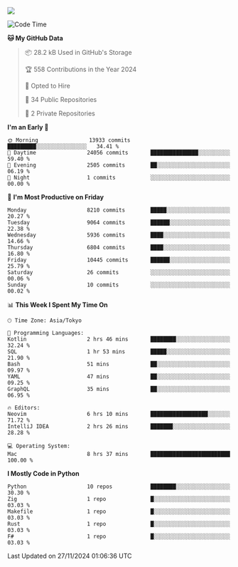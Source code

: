 ![](https://komarev.com/ghpvc/?username=kitagawa-hr)

<!--START_SECTION:waka-->
![Code Time](http://img.shields.io/badge/Code%20Time-1%2C220%20hrs%2037%20mins-blue)

**🐱 My GitHub Data** 

> 📦 28.2 kB Used in GitHub's Storage 
 > 
> 🏆 558 Contributions in the Year 2024
 > 
> 💼 Opted to Hire
 > 
> 📜 34 Public Repositories 
 > 
> 🔑 2 Private Repositories 
 > 
**I'm an Early 🐤** 

```text
🌞 Morning                13933 commits       █████████░░░░░░░░░░░░░░░░   34.41 % 
🌆 Daytime                24056 commits       ███████████████░░░░░░░░░░   59.40 % 
🌃 Evening                2505 commits        ██░░░░░░░░░░░░░░░░░░░░░░░   06.19 % 
🌙 Night                  1 commits           ░░░░░░░░░░░░░░░░░░░░░░░░░   00.00 % 
```
📅 **I'm Most Productive on Friday** 

```text
Monday                   8210 commits        █████░░░░░░░░░░░░░░░░░░░░   20.27 % 
Tuesday                  9064 commits        ██████░░░░░░░░░░░░░░░░░░░   22.38 % 
Wednesday                5936 commits        ████░░░░░░░░░░░░░░░░░░░░░   14.66 % 
Thursday                 6804 commits        ████░░░░░░░░░░░░░░░░░░░░░   16.80 % 
Friday                   10445 commits       ██████░░░░░░░░░░░░░░░░░░░   25.79 % 
Saturday                 26 commits          ░░░░░░░░░░░░░░░░░░░░░░░░░   00.06 % 
Sunday                   10 commits          ░░░░░░░░░░░░░░░░░░░░░░░░░   00.02 % 
```


📊 **This Week I Spent My Time On** 

```text
🕑︎ Time Zone: Asia/Tokyo

💬 Programming Languages: 
Kotlin                   2 hrs 46 mins       ████████░░░░░░░░░░░░░░░░░   32.24 % 
SQL                      1 hr 53 mins        █████░░░░░░░░░░░░░░░░░░░░   21.90 % 
Bash                     51 mins             ██░░░░░░░░░░░░░░░░░░░░░░░   09.97 % 
YAML                     47 mins             ██░░░░░░░░░░░░░░░░░░░░░░░   09.25 % 
GraphQL                  35 mins             ██░░░░░░░░░░░░░░░░░░░░░░░   06.95 % 

🔥 Editors: 
Neovim                   6 hrs 10 mins       ██████████████████░░░░░░░   71.72 % 
IntelliJ IDEA            2 hrs 26 mins       ███████░░░░░░░░░░░░░░░░░░   28.28 % 

💻 Operating System: 
Mac                      8 hrs 37 mins       █████████████████████████   100.00 % 
```

**I Mostly Code in Python** 

```text
Python                   10 repos            ████████░░░░░░░░░░░░░░░░░   30.30 % 
Zig                      1 repo              █░░░░░░░░░░░░░░░░░░░░░░░░   03.03 % 
Makefile                 1 repo              █░░░░░░░░░░░░░░░░░░░░░░░░   03.03 % 
Rust                     1 repo              █░░░░░░░░░░░░░░░░░░░░░░░░   03.03 % 
F#                       1 repo              █░░░░░░░░░░░░░░░░░░░░░░░░   03.03 % 
```




 Last Updated on 27/11/2024 01:06:36 UTC
<!--END_SECTION:waka-->
